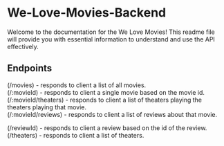 # We-Love-Movies-Backend
Welcome to the documentation for the We Love Movies! This readme file will provide you with essential information to understand and use the API effectively.

## Endpoints
(/movies) - responds to client a list of all movies. <br>
(/:movieId) - responds to client a single movie based on the movie id. <br>
(/:movieId/theaters) - responds to client a list of theaters playing the theaters playing that movie. <br>
(/:movieId/reviews) - responds to client a list of reviews about that movie. <br>

(/reviewId) - responds to client a review based on the id of the review. <br>
(/theaters) - responds to client a list of theaters.
